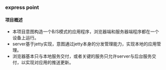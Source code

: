 <h3>express point</h3>
<h4>项目概述</h4>
<ul>
<li>本项目意图构造一个B/S模式的应用程序，浏览器端和服务器端程序都在一个设备上运行。</li>
<li>server基于jetty实现，意图通过jetty本身的分发管理能力，实现本地的应用管理。</li>
<li>浏览器基本只与本地服务交付，或者关键的服务只允许server与后台服务交付，以实现对应用的推送更新。</li>
</ul>

